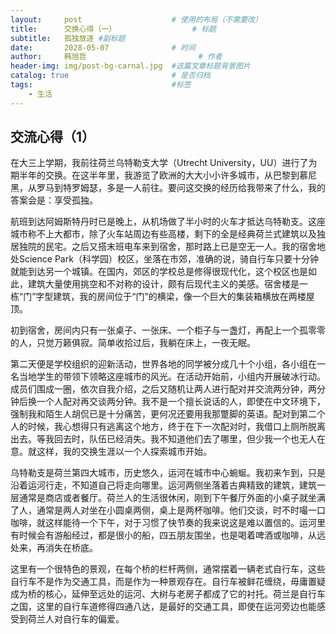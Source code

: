 ```yaml
---
layout:     post   				    # 使用的布局（不需要改）
title:      交换心得（一） 				# 标题 
subtitle:   孤独放逐 #副标题
date:       2028-05-07				# 时间
author:     韩旭哲 						# 作者
header-img: img/post-bg-carnal.jpg 	#这篇文章标题背景图片
catalog: true 						# 是否归档
tags:								#标签
    - 生活
---
```


## 交流心得（1）
在大三上学期，我前往荷兰乌特勒支大学（Utrecht University，UU）进行了为期半年的交换。在这半年里，我游览了欧洲的大大小小许多城市，从巴黎到慕尼黑，从罗马到特罗姆瑟，多是一人前往。要问这交换的经历给我带来了什么，我的答案会是：享受孤独。

航班到达阿姆斯特丹时已是晚上，从机场做了半小时的火车才抵达乌特勒支。这座城市称不上大都市，除了火车站周边有些高楼，剩下的全是经典荷兰式建筑以及独居独院的民宅。之后又搭末班电车来到宿舍，那时路上已是空无一人。我的宿舍地处Science Park（科学园）校区，坐落在市郊，准确的说，骑自行车只要十分钟就能到达另一个城镇。在国内，郊区的学校总是修得很现代化，这个校区也是如此，建筑大量使用挑空和不对称的设计，颇有后现代主义的美感。宿舍楼是一栋“门”字型建筑，我的房间位于“门”的横梁，像一个巨大的集装箱横放在两楼屋顶。

初到宿舍，房间内只有一张桌子、一张床、一个柜子与一盏灯，再配上一个孤零零的人，只觉万籁俱寂。简单收拾过后，我躺在床上，一夜无眠。

第二天便是学校组织的迎新活动，世界各地的同学被分成几十个小组，各小组在一名当地学生的带领下领略这座城市的风光。在活动开始前，小组内开展破冰行动。成员们围成一圈，依次自我介绍，之后又随机让两人进行配对并交流两分钟，两分钟后换一个人配对再交谈两分钟。我不是一个擅长说话的人，即使在中文环境下，强制我和陌生人胡侃已是十分痛苦，更何况还要用我那蹩脚的英语。配对到第二个人的时候，我心想得只有逃离这个地方，终于在下一次配对时，我借口上厕所脱离出去。等我回去时，队伍已经消失。我不知道他们去了哪里，但少我一个也无人在意。就这样，我的交换生涯以一个人探索城市开始。

乌特勒支是荷兰第四大城市，历史悠久，运河在城市中心蜿蜒。我初来乍到，只是沿着运河行走，不知道自己将走向哪里。运河两侧坐落着古典精致的建筑，建筑一层通常是商店或者餐厅。荷兰人的生活很休闲，刚到下午餐厅外面的小桌子就坐满了人，通常是两人对坐在小圆桌两侧，桌上是两杯咖啡。他们交谈，时不时嘬一口咖啡，就这样能待一个下午，对于习惯了快节奏的我来说这是难以置信的。运河里有时候会有游船经过，都是很小的船，四五朋友围坐，也是喝着啤酒或咖啡，从远处来，再消失在桥底。

这里有一个很特色的景观，在每个桥的栏杆两侧，通常摆着一辆老式自行车，这些自行车不是作为交通工具，而是作为一种景观存在。自行车被鲜花缠绕，毋庸置疑成为桥的核心，延伸至远处的运河、大树与老房子都成了它的衬托。荷兰是自行车之国，这里的自行车道修得四通八达，是最好的交通工具，即使在运河旁边也能感受到荷兰人对自行车的偏爱。
